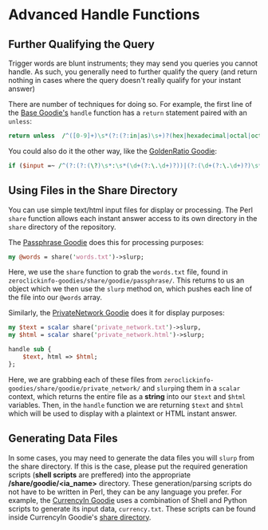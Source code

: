 # Advanced Handle Functions

## Further Qualifying the Query

Trigger words are blunt instruments; they may send you queries you cannot handle. As such, you generally need to further qualify the query (and return nothing in cases where the query doesn't really qualify for your instant answer)

There are number of techniques for doing so. For example, the first line of the [Base Goodie's](https://github.com/duckduckgo/zeroclickinfo-goodies/blob/master/lib/DDG/Goodie/Base.pm) `handle` function has a `return` statement paired with an `unless`:

```perl
return unless  /^([0-9]+)\s*(?:(?:in|as)\s+)?(hex|hexadecimal|octal|oct|binary|base\s*([0-9]+))$/;
```

You could also do it the other way, like the [GoldenRatio Goodie](https://github.com/duckduckgo/zeroclickinfo-goodies/blob/master/lib/DDG/Goodie/GoldenRatio.pm):

```perl
if ($input =~ /^(?:(?:(\?)\s*:\s*(\d+(?:\.\d+)?))|(?:(\d+(?:\.\d+)?)\s*:\s*(\?)))$/) {
```

## Using Files in the Share Directory

You can use simple text/html input files for display or processing. The Perl `share` function allows each instant answer access to its own directory in the `share` directory of the repository.

The [Passphrase Goodie](https://github.com/duckduckgo/zeroclickinfo-goodies/blob/master/lib/DDG/Goodie/Passphrase.pm) does this for processing purposes: 

```perl
my @words = share('words.txt')->slurp;
```

Here, we use the `share` function to grab the `words.txt` file, found in `zeroclickinfo-goodies/share/goodie/passphrase/`. This returns to us an object which we then use the `slurp` method on, which pushes each line of the file into our `@words` array.

Similarly, the [PrivateNetwork Goodie](https://github.com/duckduckgo/zeroclickinfo-goodies/blob/master/lib/DDG/Goodie/PrivateNetwork.pm) does it for display purposes:

```perl
my $text = scalar share('private_network.txt')->slurp,
my $html = scalar share('private_network.html')->slurp;

handle sub {
    $text, html => $html;
};
```

Here, we are grabbing each of these files from `zeroclickinfo-goodies/share/goodie/private_network/` and `slurp`ing them in a `scalar` context, which returns the entire file as a **string** into our `$text` and `$html` variables. Then, in the `handle` function we are returning `$text` and `$html` which will be used to display with a plaintext or HTML instant answer.

## Generating Data Files

In some cases, you may need to generate the data files you will `slurp` from the share directory. If this is the case, please put the required generation scripts (**shell scripts** are preffered) into the appropriate **/share/goodie/<ia_name>** directory. These generation/parsing scripts do not have to be written in Perl, they can be any language you prefer. For example, the [CurrencyIn Goodie](https://github.com/duckduckgo/zeroclickinfo-goodies/tree/master/share/goodie/currency_in) uses a combination of Shell and Python scripts to generate its input data, `currency.txt`. These scripts can be found inside CurrencyIn Goodie's [share directory](https://github.com/duckduckgo/zeroclickinfo-goodies/tree/master/share/goodie/currency_in).